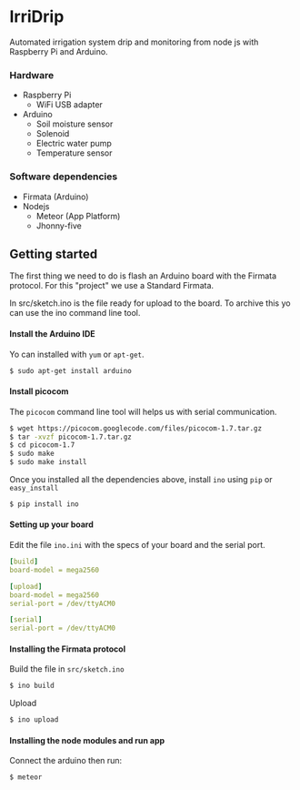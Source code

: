 # IrriDrip

Automated irrigation system drip and monitoring from node js with Raspberry Pi and Arduino.

### Hardware
- Raspberry Pi
  - WiFi USB adapter
- Arduino
  - Soil moisture sensor
  - Solenoid
  - Electric water pump
  - Temperature sensor

### Software dependencies
- Firmata (Arduino)
- Nodejs
  - Meteor (App Platform)
  - Jhonny-five

## Getting started

The first thing we need to do is flash an Arduino board with the Firmata protocol. For this "project" we use a Standard Firmata.

In src/sketch.ino is the file ready for upload to the board. To archive this yo can use the ino command line tool.

#### Install the Arduino IDE

Yo can installed with `yum` or `apt-get`.

```bash
$ sudo apt-get install arduino
```

#### Install picocom

The `picocom` command line tool will helps us with serial communication.


```bash
$ wget https://picocom.googlecode.com/files/picocom-1.7.tar.gz
$ tar -xvzf picocom-1.7.tar.gz
$ cd picocom-1.7
$ sudo make
$ sudo make install

```

Once you installed all the dependencies above, install `ino` using `pip` or `easy_install`


```bash
$ pip install ino
```

#### Setting up your board

Edit the file `ino.ini` with the specs of your board and the serial port.

```yaml
[build]
board-model = mega2560

[upload]
board-model = mega2560
serial-port = /dev/ttyACM0

[serial]
serial-port = /dev/ttyACM0

```

#### Installing the Firmata protocol

Build the file in `src/sketch.ino`

```bash
$ ino build
```

Upload

```bash
$ ino upload
```

#### Installing the node modules and run app

Connect the arduino then run:

```bash
$ meteor
```
